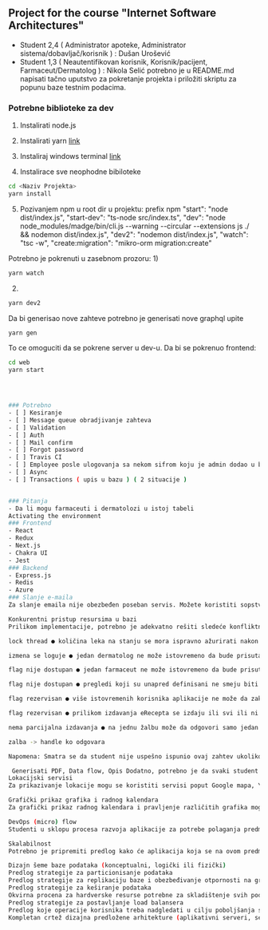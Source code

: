 ## Project for the course "Internet Software Architectures"

- Student 2,4 ( Administrator apoteke, Administrator sistema/dobavljač/korisnik ) : Dušan Urošević
- Student 1,3 ( Neautentifikovan korisnik, Korisnik/pacijent, Farmaceut/Dermatolog ) : Nikola Selić
potrebno je u README.md napisati tačno uputstvo za pokretanje projekta i priložiti skriptu za popunu baze testnim podacima.


### Potrebne biblioteke za dev
1) Instalirati node.js
2) Instalirati yarn
[link](https://classic.yarnpkg.com/en/docs/install/#windows-stable)

3) Instaliraj windows terminal
[link](https://www.microsoft.com/en-us/p/windows-terminal/9n0dx20hk701)
4) Instalirace sve neophodne bibiloteke
```bash
cd <Naziv Projekta>
yarn install
```

5) Pozivanjem npm u root dir u projektu: prefix npm
    "start": "node dist/index.js",
    "start-dev": "ts-node src/index.ts",
    "dev": "node node_modules/madge/bin/cli.js --warning --circular --extensions js ./ && nodemon dist/index.js",
    "dev2": "nodemon dist/index.js",
    "watch": "tsc -w",
    "create:migration": "mikro-orm migration:create"

Potrebno je pokrenuti u zasebnom prozoru:
1)
```bash
yarn watch
```
2)
```bash
yarn dev2
```
Da bi generisao nove zahteve potrebno je generisati nove graphql upite

```bash
yarn gen
```
To ce omoguciti da se pokrene server u dev-u.
Da bi se pokrenuo frontend:
```bash
cd web
yarn start




### Potrebno
- [ ] Kesiranje
- [ ] Message queue obradjivanje zahteva
- [ ] Validation 
- [ ] Auth
- [ ] Mail confirm
- [ ] Forgot password
- [ ] Travis CI
- [ ] Employee posle ulogovanja sa nekom sifrom koju je admin dodao u bazu, salje notifikaciju, employee menja sifru
- [ ] Async
- [ ] Transactions ( upis u bazu ) ( 2 situacije )


### Pitanja
- Da li mogu farmaceuti i dermatolozi u istoj tabeli
Activating the environment
### Frontend
- React 
- Redux
- Next.js
- Chakra UI
- Jest
### Backend
- Express.js
- Redis
- Azure
### Slanje e-maila
Za slanje emaila nije obezbeđen poseban servis. Možete koristiti sopstveni email nalog. Opciono, slanje notifikacija u vidu emaila možete da odradite korišćenjem message queue-a.

Konkurentni pristup resursima u bazi
Prilikom implementacije, potrebno je adekvatno rešiti sledeće konfliktne situacije: ● više istovremenih korisnika aplikacije ne može da rezerviše lek koji je u međuvremenu postao nedostupan,

lock thread ● količina leka na stanju se mora ispravno ažurirati nakon rezervacije leka od strane pacijenta, otkazivanja rezervacije leka, izdavanja leka preko eRecepta, prihvatanja ponude za narudžbenicu itd,

izmena se loguje ● jedan dermatolog ne može istovremeno da bude prisutan na više različitih pregleda,

flag nije dostupan ● jedan farmaceut ne može istovremeno da bude prisutan na više različitih savetovanja,

flag nije dostupan ● pregledi koji su unapred definisani ne smeju biti rezervisani od strane više različitih korisnika,

flag rezervisan ● više istovremenih korisnika aplikacije ne može da zakaže savetovanje u istom terminu kod istog farmaceuta (termini se ne smeju ni preklapati),

flag rezervisan ● prilikom izdavanja eRecepta se izdaju ili svi ili ni jedan lek i stanje leka u apoteci se ažurira,

nema parcijalna izdavanja ● na jednu žalbu može da odgovori samo jedan administrator sistema.

zalba -> handle ko odgovara

Napomena: Smatra se da student nije uspešno ispunio ovaj zahtev ukoliko pored navedenih ograničenja ne pronađe i adekvatno ne reši bar još jednu konfliktnu situaciju za svoj deo funkcionalnosti propisanih specifikacijom.

 Generisati PDF, Data flow, Opis Dodatno, potrebno je da svaki student za svoj deo funkcionalnosti okači PDF koji će sadržati sledeće: ● opis konfliktnih situacija koje su rešavane, ● crteže tokova svih zahteva klijenta i odgovora servera koji dovode do situacije koja je detektovana kao konfliktna na konkretnom primeru aplikacije koju je tim implementirao (potrebno je naznačiti koji endpoint se gađa u svakom zahtevu i koja metoda koje klase), ● opis načina na koji su rešavane uočene situacije (koji pristup se koristi, zašto je odabran taj pristup, kako je taj pristup implementiran konkretno u kodu).
Lokacijski servisi
Za prikazivanje lokacije mogu se koristiti servisi poput Google mapa, Yandex mapa, OpenLayers, itd.

Grafički prikaz grafika i radnog kalendara
Za grafički prikaz radnog kalendara i pravljenje različitih grafika mogu se koristiti third party biblioteke za iscrtavanje elemenata.

DevOps (micro) flow
Studenti u sklopu procesa razvoja aplikacije za potrebe polaganja predmeta trebaju da oforme (micro) DevOps tok isporuke softvera koristeći različite alate danas dostupne za izgradnju, testiranje i proveru kvaliteta. Na slici 1 je prikazan jedan takav tok. Studenti imaju pravo na proširenje toka i izbor alata u zavisnosti od tehnologije u kojoj razvijaju aplikaciju. Moraju se koristiti (bar) alati za izgradnju aplikacija (Maven, Gradle, za druge jezike koristiti ako je to potrebno), Git za kontrolu verzija, integracioni server (TravisCI, CircleCI, Jenkins, itd.), alati za analizu kvaliteta koda (SonarQube, SonarCloud, Codacy, itd.), platforma za deployment aplikacije (Heroku, Azure, AWS, itd.). Jedino ograničenje je da se mora koristiti Git i GitHub kao hosting servis za kontrolu verzija koda uz poštovanje Gitflow načina rada. Upotreba Gita treba da bude ispravna. Obratiti pažnju na pisanje log poruka, fokusiranost commit -a, upotrebu feature grana gde je potrebno. Na osnovu rezultata alata za analizu koda, potrebno je refaktorisati kod prema preporukama

Skalabilnost
Potrebno je pripremiti predlog kako će aplikacija koja se na ovom predmetu implementira funkcionisati kada broj istovremenih korisnika preraste mogućnosti jednog servera. Pretpostavke: ● ukupan broj korisnika aplikacije je 200 miliona, ● broj rezervacija lekova i zakazanih pregleda kod farmaceuta i dermatologa na mesečnom nivou je milion, ● sistem mora biti skalabilan i visoko dostupan. Potrebno je definisati Proof of Concept (PoC) arhitekturu i okačiti je u PDF formatu na GitHub repozitorijum projekta do datuma za predaju projekta koji će biti naknadno objavljen. Dokument treba da sadrži:

Dizajn šeme baze podataka (konceptualni, logički ili fizički)
Predlog strategije za particionisanje podataka
Predlog strategije za replikaciju baze i obezbeđivanje otpornosti na greške
Predlog strategije za keširanje podataka
Okvirna procena za hardverske resurse potrebne za skladištenje svih podataka u narednih 5 godina
Predlog strategije za postavljanje load balansera
Predlog koje operacije korisnika treba nadgledati u cilju poboljšanja sistema
Kompletan crtež dizajna predložene arhitekture (aplikativni serveri, serveri baza, serveri za keširanje, itd) Napomena : PDF ne treba da sadrži definicije šta je baza podataka, keš, replikacija, server, ostali alati koji će biti predloženi kao deo rešenja već razloge zašto ste se odlučili za određeni softver, algoritam, hardver, arhitekturu i koji problem njihovom upotrebom rešavate.

